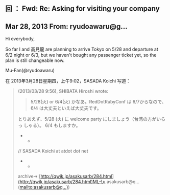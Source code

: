 ## 回 ： Fwd: Re: Asking for visiting your company

## Mar 28, 2013 From: ryudoawaru@g...

Hi everybody,

So far I and 高見龍 are planning to arrive Tokyo on 5/28 and departure at 6/2 night or 6/3, but we haven't bought any passenger ticket yet, so the plan is still changeable now.

Mu-Fan(@ryudoawaru)

在 2013年3月28日星期四，上午9:02，SASADA Koichi 写道：

> (2013/03/28 9:56), SHIBATA Hiroshi wrote:
> 
> > 5/28(火) or 6/4(火) かなあ。RedDotRubyConf は 6/7からなので、 6/4 は大丈夫といえば大丈夫です。
> 
> とりあえず、5/28 (火) に welcome party にしましょう（台湾の方がいらっ しゃる）。 6/4 もしますか。
> 
> - -
> 
> // SASADA Koichi at atdot dot net
> 
> - -
> 
> archive-\> [http://qwik.jp/asakusarb/284.html](http://qwik.jp/asakusarb/284.html)ML-\> asakusarb@q... ([mailto:asakusarb@q...)](mailto:asakusarb@q...))
